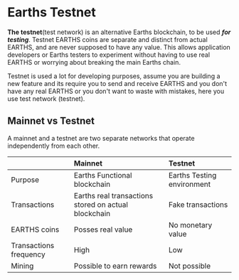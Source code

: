 # Earths Testnet

**The testnet**\(test network\) is an alternative Earths blockchain, to be used _**for testing**_. Testnet EARTHS coins are separate and distinct from actual EARTHS, and are never supposed to have any value. This allows application developers or Earths testers to experiment without having to use real EARTHS or worrying about breaking the main Earths chain.

Testnet is used a lot for developing purposes, assume you are building a new feature and its require you to send and receive EARTHS and you don't have any real EARTHS or you don't want to waste with mistakes, here you use test network \(testnet\).

## Mainnet vs Testnet

A mainnet and a testnet are two separate networks that operate independently from each other.

|  | Mainnet | Testnet |
| :--- | :--- | :--- |
| Purpose | Earths Functional blockchain | Earths Testing environment |
| Transactions | Earths real transactions stored on actual blockchain | Fake transactions |
| EARTHS coins | Posses real value | No monetary value |
| Transactions frequency | High | Low |
| Mining | Possible to earn rewards | Not possible |



